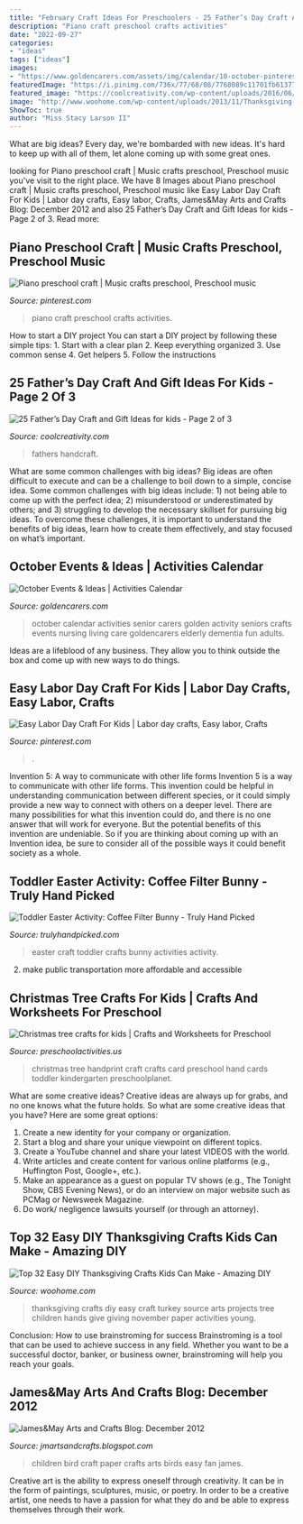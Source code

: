 ```yaml
---
title: "February Craft Ideas For Preschoolers - 25 Father’s Day Craft And Gift Ideas For Kids"
description: "Piano craft preschool crafts activities"
date: "2022-09-27"
categories:
- "ideas"
tags: ["ideas"]
images:
- "https://www.goldencarers.com/assets/img/calendar/10-october-pinterest.jpg"
featuredImage: "https://i.pinimg.com/736x/77/68/08/7768089c11701fb613775b48c42cdffa--piano-crafts-craft-patterns.jpg"
featured_image: "https://coolcreativity.com/wp-content/uploads/2016/06/Father’s-Day-Kid-Decorated-Ties-.jpg"
image: "http://www.woohome.com/wp-content/uploads/2013/11/Thanksgiving-Crafts-Kids-Can-Make-18.jpg"
ShowToc: true
author: "Miss Stacy Larson II"
---
```



What are big ideas?
Every day, we're bombarded with new ideas. It's hard to keep up with all of them, let alone coming up with some great ones.

	

		
looking for Piano preschool craft | Music crafts preschool, Preschool music you've visit to the right place. We have 8 Images about Piano preschool craft | Music crafts preschool, Preschool music like Easy Labor Day Craft For Kids | Labor day crafts, Easy labor, Crafts, James&amp;May Arts and Crafts Blog: December 2012 and also 25 Father’s Day Craft and Gift Ideas for kids - Page 2 of 3. Read more:
		
    
## Piano Preschool Craft | Music Crafts Preschool, Preschool Music

<img loading=lazy src="https://i.pinimg.com/736x/77/68/08/7768089c11701fb613775b48c42cdffa--piano-crafts-craft-patterns.jpg" onerror="this.onerror=null;this.src='https://tse2.mm.bing.net/th?id=OIP.Nu_MJwOCxiQb41_RxBFmKAAAAA&amp;pid=15.1';" alt="Piano preschool craft | Music crafts preschool, Preschool music">

_Source: pinterest.com_

>piano craft preschool crafts activities. 

	

How to start a DIY project
You can start a DIY project by following these simple tips: 1. Start with a clear plan 2. Keep everything organized 3. Use common sense 4. Get helpers 5. Follow the instructions 
    
## 25 Father’s Day Craft And Gift Ideas For Kids - Page 2 Of 3

<img loading=lazy src="https://coolcreativity.com/wp-content/uploads/2016/06/Father’s-Day-Kid-Decorated-Ties-.jpg" onerror="this.onerror=null;this.src='https://tse4.mm.bing.net/th?id=OIP.L2GXa8uInGbPsoJLa1ZWEQAAAA&amp;pid=15.1';" alt="25 Father’s Day Craft and Gift Ideas for kids - Page 2 of 3">

_Source: coolcreativity.com_

>fathers handcraft. 

	

What are some common challenges with big ideas?
Big ideas are often difficult to execute and can be a challenge to boil down to a simple, concise idea. Some common challenges with big ideas include: 1) not being able to come up with the perfect idea; 2) misunderstood or underestimated by others; and 3) struggling to develop the necessary skillset for pursuing big ideas. To overcome these challenges, it is important to understand the benefits of big ideas, learn how to create them effectively, and stay focused on what’s important.

    
## October Events &amp; Ideas | Activities Calendar

<img loading=lazy src="https://www.goldencarers.com/assets/img/calendar/10-october-pinterest.jpg" onerror="this.onerror=null;this.src='https://tse2.mm.bing.net/th?id=OIP.ENFeKe1QCwxpBJR4KHtM3gHaMP&amp;pid=15.1';" alt="October Events &amp; Ideas | Activities Calendar">

_Source: goldencarers.com_

>october calendar activities senior carers golden activity seniors crafts events nursing living care goldencarers elderly dementia fun adults. 

	

Ideas are a lifeblood of any business. They allow you to think outside the box and come up with new ways to do things.

    
## Easy Labor Day Craft For Kids | Labor Day Crafts, Easy Labor, Crafts

<img loading=lazy src="https://i.pinimg.com/736x/34/ef/28/34ef28d17ff074ee5c90dc64c8fb5676.jpg" onerror="this.onerror=null;this.src='https://tse3.mm.bing.net/th?id=OIP.nFgYd8sMOQdhG26uoBUccwHaLH&amp;pid=15.1';" alt="Easy Labor Day Craft For Kids | Labor day crafts, Easy labor, Crafts">

_Source: pinterest.com_

>. 

	

Invention 5: A way to communicate with other life forms
Invention 5 is a way to communicate with other life forms. This invention could be helpful in understanding communication between different species, or it could simply provide a new way to connect with others on a deeper level. There are many possibilities for what this invention could do, and there is no one answer that will work for everyone. But the potential benefits of this invention are undeniable. So if you are thinking about coming up with an Invention idea, be sure to consider all of the possible ways it could benefit society as a whole.

    
## Toddler Easter Activity: Coffee Filter Bunny - Truly Hand Picked

<img loading=lazy src="https://trulyhandpicked.com/wp-content/uploads/2019/02/toddler-activities-15510781378n4kg.jpg" onerror="this.onerror=null;this.src='https://tse2.mm.bing.net/th?id=OIP.y7YtqocWdTMbeRn0qvmNTwHaJ3&amp;pid=15.1';" alt="Toddler Easter Activity: Coffee Filter Bunny - Truly Hand Picked">

_Source: trulyhandpicked.com_

>easter craft toddler crafts bunny activities activity. 

	

2. make public transportation more affordable and accessible

    
## Christmas Tree Crafts For Kids | Crafts And Worksheets For Preschool

<img loading=lazy src="http://www.preschoolactivities.us/wp-content/uploads/2014/12/Kids-Christmas-Card-Craft-handprint-northstory.ca_.jpg" onerror="this.onerror=null;this.src='https://tse3.mm.bing.net/th?id=OIP.7Wc12vfPC5ZxHNYsYQm2BAHaLM&amp;pid=15.1';" alt="Christmas tree crafts for kids | Crafts and Worksheets for Preschool">

_Source: preschoolactivities.us_

>christmas tree handprint craft crafts card preschool hand cards toddler kindergarten preschoolplanet. 

	

What are some creative ideas?
Creative ideas are always up for grabs, and no one knows what the future holds. So what are some creative ideas that you have? Here are some great options: 
1. Create a new identity for your company or organization.
2. Start a blog and share your unique viewpoint on different topics.
3. Create a YouTube channel and share your latest VIDEOS with the world. 
4. Write articles and create content for various online platforms (e.g., Huffington Post, Google+, etc.). 
5. Make an appearance as a guest on popular TV shows (e.g., The Tonight Show, CBS Evening News), or do an interview on major website such as PCMag or Newsweek Magazine. 
6. Do work/ negligence lawsuits yourself (or through an attorney).

    
## Top 32 Easy DIY Thanksgiving Crafts Kids Can Make - Amazing DIY

<img loading=lazy src="http://www.woohome.com/wp-content/uploads/2013/11/Thanksgiving-Crafts-Kids-Can-Make-18.jpg" onerror="this.onerror=null;this.src='https://tse1.mm.bing.net/th?id=OIP.zuZf68lY4SK0b5a1qaxIWgHaJ4&amp;pid=15.1';" alt="Top 32 Easy DIY Thanksgiving Crafts Kids Can Make - Amazing DIY">

_Source: woohome.com_

>thanksgiving crafts diy easy craft turkey source arts projects tree children hands give giving november paper activities young. 

	

Conclusion: How to use brainstroming for success
Brainstroming is a tool that can be used to achieve success in any field. Whether you want to be a successful doctor, banker, or business owner, brainstroming will help you reach your goals.

    
## James&amp;May Arts And Crafts Blog: December 2012

<img loading=lazy src="http://2.bp.blogspot.com/-mqLMDyrdgmk/UOBflacLzjI/AAAAAAAAByY/nmwysGLshiM/s1600/DSCN0083.JPG" onerror="this.onerror=null;this.src='https://tse4.mm.bing.net/th?id=OIP.y26LYy8R7yD9OyinL_Jx_AHaGY&amp;pid=15.1';" alt="James&amp;May Arts and Crafts Blog: December 2012">

_Source: jmartsandcrafts.blogspot.com_

>children bird craft paper crafts arts birds easy fan james. 

	

Creative art is the ability to express oneself through creativity. It can be in the form of paintings, sculptures, music, or poetry. In order to be a creative artist, one needs to have a passion for what they do and be able to express themselves through their work.

